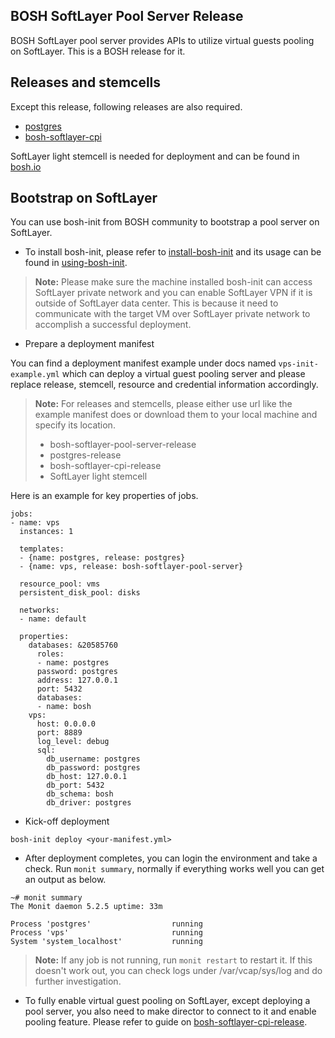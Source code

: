 	
**BOSH SoftLayer Pool Server Release**
-------------

BOSH SoftLayer pool server provides APIs to utilize virtual guests pooling on SoftLayer. This is a BOSH release for it.

**Releases and stemcells**
-------------
Except this release,  following releases are also required.

- [postgres](http://bosh.io/releases/github.com/cloudfoundry/postgres-release) 
- [bosh-softlayer-cpi](http://bosh.io/releases/github.com/cloudfoundry-incubator/bosh-softlayer-cpi-release) 

SoftLayer light stemcell is needed for deployment and can be found in [bosh.io](http://bosh.io/)

**Bootstrap on SoftLayer**
-------------
You can use bosh-init from BOSH community to bootstrap a pool server on SoftLayer.

- To install bosh-init, please refer to [install-bosh-init](http://bosh.io/docs/install-bosh-init.html) and its usage can be found in [using-bosh-init](http://bosh.io/docs/using-bosh-init.html).
> **Note:**
>  Please make sure the machine installed bosh-init can access SoftLayer private network and you can enable SoftLayer VPN if it is outside of SoftLayer data center. This is because it need to communicate with the target VM over SoftLayer private network to accomplish a successful deployment.

- Prepare a deployment manifest

You can find a deployment manifest example under docs named `vps-init-example.yml` which can deploy a virtual guest pooling server and please replace release, stemcell, resource and credential information accordingly.
> **Note:**
>  For releases and stemcells, please either use url like the example manifest does or download them to your local machine and specify its location.
>  
>  - bosh-softlayer-pool-server-release
>  - postgres-release
>  - bosh-softlayer-cpi-release
>  - SoftLayer light stemcell

Here is an example for key properties of jobs.
```
jobs:
- name: vps
  instances: 1

  templates:
  - {name: postgres, release: postgres}
  - {name: vps, release: bosh-softlayer-pool-server}

  resource_pool: vms
  persistent_disk_pool: disks

  networks:
  - name: default

  properties:
    databases: &20585760
      roles:
      - name: postgres
      password: postgres
      address: 127.0.0.1
      port: 5432
      databases:
      - name: bosh
    vps:
      host: 0.0.0.0
      port: 8889
      log_level: debug
      sql:
        db_username: postgres
        db_password: postgres
        db_host: 127.0.0.1
        db_port: 5432
        db_schema: bosh
        db_driver: postgres

```
- Kick-off deployment

```
bosh-init deploy <your-manifest.yml>
```

- After deployment completes, you can login the environment and take a check. Run `monit summary`, normally if everything works well you can get an output as below.
```
~# monit summary
The Monit daemon 5.2.5 uptime: 33m

Process 'postgres'                  running
Process 'vps'                       running
System 'system_localhost'           running
```
> **Note:**
> If any job is not running, run `monit restart` <job-name> to restart it. If this doesn't work out, you can check logs under /var/vcap/sys/log and do further investigation.

- To fully enable virtual guest pooling on SoftLayer, except deploying a pool server, you also need to make director to connect to it and enable pooling feature. Please refer to guide on [bosh-softlayer-cpi-release](https://github.com/cloudfoundry-incubator/bosh-softlayer-cpi-release).